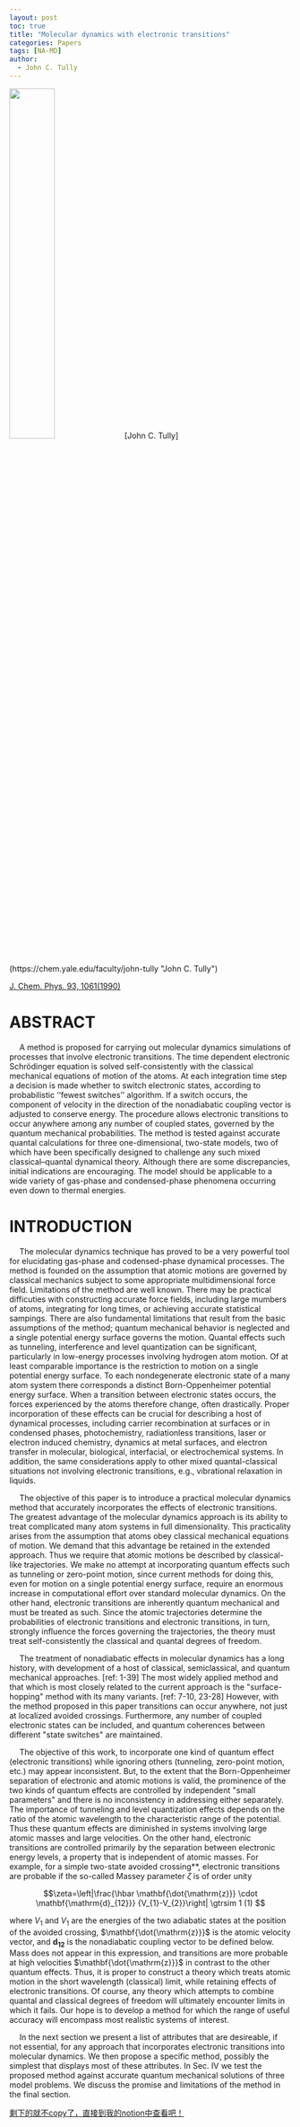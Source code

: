 ```yaml
---
layout: post
toc: true
title: "Molecular dynamics with electronic transitions"
categories: Papers
tags: [NA-MD]
author:
  - John C. Tully
---
```


<img src="https://yonghao-zhu.github.io/zhuyan.github.io/imags/library/person/John C. Tully.jpg" width="40%">
[John C. Tully](https://chem.yale.edu/faculty/john-tully "John C. Tully") 

[J. Chem. Phys. 93, 1061(1990)](https://doi.org/10.1063.1.459170 "Molecular dynamics with electronic transitions")

# ABSTRACT

&emsp; A method is proposed for carrying out molecular dynamics simulations of processes that involve electronic transitions. The time dependent electronic Schrödinger equation is solved self-consistently with the classical mechanical equations of motion of the atoms. At each integration time step a decision is made whether to switch electronic states, according to probabilistic ‘‘fewest switches’’ algorithm. If a switch occurs, the component of velocity in the direction of the nonadiabatic coupling vector is adjusted to conserve energy. The procedure allows electronic transitions to occur anywhere among any number of coupled states, governed by the quantum mechanical probabilities. The method is tested against accurate quantal calculations for three one-dimensional, two-state models, two of which have been specifically designed to challenge any such mixed classical–quantal dynamical theory. Although there are some discrepancies, initial indications are encouraging. The model should be applicable to a wide variety of gas-phase and condensed-phase phenomena occurring even down to thermal energies.

# INTRODUCTION
&emsp; The molecular dynamics technique has proved to be a very powerful tool for elucidating gas-phase and codensed-phase dynamical processes. The method is founded on the assumption that atomic motions are governed by classical mechanics subject to some appropriate multidimensional force field. Limitations of the method are well known. There may be practical difficuties with constructing accurate force fields, including large mumbers of atoms, integrating for long times, or achieving accurate statistical sampings. There are also fundamental limitations that result from the basic assumptions of the method; quantum mechanical behavior is neglected and a single potential energy surface governs the motion. Quantal effects such as tunneling, interference and level quantization can be significant, particularly in low-energy processes involving hydrogen atom motion. Of at least comparable importance is the restriction to motion on a single potential energy surface. To each nondegenerate electronic state of a many atom system there corresponds a distinct Born-Oppenheimer potential energy surface. When a transition between electronic states occurs, the forces experienced by the atoms therefore change, often drastically. Proper incorporation of these effects can be crucial for describing a host of dynamical processes, including carrier recombination at surfaces or in condensed phases, photochemistry, radiationless transitions, laser or electron induced chemistry, dynamics at metal surfaces, and electron transfer in molecular, biological, interfacial, or electrochemical systems. In addition, the same considerations apply to other mixed quantal-classical situations not involving electronic transitions, e.g., vibrational relaxation in liquids.

&emsp; The objective of this paper is to introduce a practical molecular dynamics method that accurately incorporates the effects of electronic transitions. The greatest advantage of the molecular dynamics approach is its ability to treat complicated many atom systems in full dimensionality. This practicality arises from the assumption that atoms obey classical mechanical equations of motion. We demand that this advantage be retained in the extended approach. Thus we require that atomic motions be described by classical-like trajectories. We make no attempt at incorporating quantum effects such as tunneling or zero-point motion, since current methods for doing this, even for motion on a single potential energy surface, require an enormous increase in computational effort over standard molecular dynamics. On the other hand, electronic transitions are inherently quantum mechanical and must be treated as such. Since the atomic trajectories determine the probabilities of electronic transitions and electronic transitions, in turn, strongly influence the forces governing the trajectories, the theory must treat self-consistently the classical and quantal degrees of freedom.

&emsp; The treatment of nonadiabatic effects in molecular dynamics has a long history, with development of a host of classical, semiclassical, and quantum mechanical approaches. [ref: 1-39] The most widely applied method and that which is most closely related to the current approach is the "surface-hopping" method with its many variants. [ref: 7-10, 23-28] However, with the method proposed in this paper transitions can occur anywhere, not just at localized avoided crossings. Furthermore, any number of coupled electronic states can be included, and quantum coherences between different "state switches" are maintained.

&emsp; The objective of this work, to incorporate one kind of quantum effect (electronic transitions) while ignoring others (tunneling, zero-point motion, etc.) may appear inconsistent. But, to the extent that the Born-Oppenheimer separation of electronic and atomic motions is valid, the prominence of the two kinds of quantum effects are controlled by independent "small parameters" and there is no inconsistency in addressing either separately. The importance of tunneling and level quantization effects depends on the ratio of the atomic wavelength to the characteristic range of the potential. Thus these quantum effects are diminished in systems involving large atomic masses and large velocities. On the other hand, electronic transitions are controlled primarily by the separation between electronic energy levels, a property that is independent of atomic masses. For example, for a simple two-state avoided crossing**, electronic transitions are probable if the so-called Massey parameter $\zeta$ is of order unity

$$\zeta=\left|\frac{\hbar \mathbf{\dot{\mathrm{z}}} \cdot \mathbf{\mathrm{d}_{12}}} {V_{1}-V_{2}}\right| \gtrsim 1    (1) $$                

where $V_1$ and $V_1$ are the energies of the two adiabatic states at the position of the avoided crossing, $\mathbf{\dot{\mathrm{z}}}$ is the atomic velocity vector, and $\mathbf{d_{12}}$ is the nonadiabatic coupling vector to be defined below. Mass does not appear in this expression, and transitions are more probable at high velocities $\mathbf{\dot{\mathrm{z}}}$ in contrast to the other quantum effects. Thus, it is proper to construct a theory which treats atomic motion in the short wavelength (classical) limit, while retaining effects of electronic transitions. Of course, any theory which attempts to combine quantal and classical degrees of freedom will ultimately encounter limits in which it fails. Our hope is to develop a method for which the range of useful accuracy will encompass most realistic systems of interest.

&emsp; In the next section we present a list of attributes that are desireable, if not essential, for any approach that incorporates electronic transitions into molecular dynamics. We then propose a specific method, possibly the simplest that displays most of these attributes. In Sec. IV we test the proposed method against accurate quantum mechanical solutions of three model problems. We discuss the promise and limitations of the method in the final section.

[剩下的就不copy了，直接到我的notion中查看吧！](https://yonghaozhu.notion.site/1-John-C-Tully-Molecular-dynamics-with-electronic-transitions-3f6168acbee54c0db447617b404632ed "My Notion")

